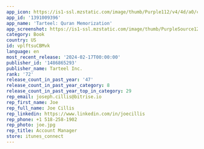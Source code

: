 ```yaml
---
app_icon: https://is1-ssl.mzstatic.com/image/thumb/Purple112/v4/4d/a0/c5/4da0c563-8d1b-aa0c-6675-3a15ecc6d4ae/AppIcon-0-0-1x_U007emarketing-0-7-0-85-220.png/1024x1024bb.png
app_id: '1391009396'
app_name: 'Tarteel: Quran Memorization'
app_screenshot: https://is1-ssl.mzstatic.com/image/thumb/PurpleSource126/v4/e5/36/65/e5366587-a473-3ffe-15a3-4fb1f7b314d1/74151593-441e-41b1-8c67-f5c49c1ced49_P_00.jpg/1242x2688bb.png
category: Book
country: US
id: vplftsuCBMvk
language: en
most_recent_release: '2024-02-17T00:00:00'
publisher_id: '1486865293'
publisher_name: Tarteel Inc.
rank: '72'
release_count_in_past_year: '47'
release_count_in_past_year_category: 8
release_count_in_past_year_top_in_category: 29
rep_email: joseph.cillis@bitrise.io
rep_first_name: Joe
rep_full_name: Joe Cillis
rep_linkedin: https://www.linkedin.com/in/joecillis
rep_phone: +1 518-258-1902
rep_photo: joe.jpg
rep_title: Account Manager
store: itunes_connect
---
```

